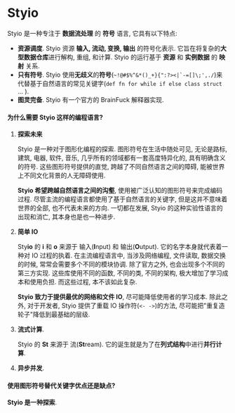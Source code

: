# Styio

Styio 是一种专注于 **数据流处理** 的 **符号** 语言, 它具有以下特点:

* **资源调度**. Styio 资源 **输入, 流动, 变换, 输出** 的符号化表示. 它旨在将复杂的**大型数据仓库**进行解构, 重组, 和计算. Styio 的运行基于 **资源** 和 **实例数据** 的 **映射** 关系.&#x20;
* **只有符号**. Styio 使用**无歧义**的**符号**(``~!@#$%^&*()_+}{":?><|`-=[]\;',./``)来代替基于自然语言的常见关键字(`def fn for while if else class struct` ... ).
* **图灵完备**. Styio 有一个官方的 BrainFuck 解释器实现.

#### 为什么需要 Styio 这样的编程语言?

1.  **探索未来**



    Styio 是一种对于图形化编程的探索. 图形符号在生活中随处可见, 无论是路标, 建筑, 电器, 软件, 音乐, 几乎所有的领域都有一套高度特异化的, 具有明确含义的符号. 这些图形符号提供的直觉, 跨越了不同自然语言之间的障碍, 能被世界上不同文化背景的人无障碍使用.&#x20;



    **Styio 希望跨越自然语言之间的沟壑**, 使用被广泛认知的图形符号来完成编码过程. 尽管主流的编程语言都使用了基于自然语言的关键字, 但是这并不意味着世界的全部, 也不代表未来的方向. 一切都在发展, Styio 的这种实验性语言的出现和消亡, 其本身也是也一种进步.&#x20;


2.  **简单 IO**



    Sty**io** 的 **i** 和 **o** 来源于 输入(**I**nput) 和 输出(**O**utput). 它的名字本身就代表着一种对 IO 过程的执着. 在主流编程语言中, 当涉及网络编程, 文件读取, 数据交换的时候, 常常会需要多个不同的模块协调. 除了官方之外, 也会出现多个不同的第三方实现. 这些库使用不同的函数, 不同的类, 不同的架构, 极大增加了学习成本和使用负担. 而这些过程, 本不该如此复杂.



    **Styio 致力于提供最优的网络和文件 IO**, 尽可能降低使用者的学习成本. 除此之外, 对于开发者, Styio 提供了重载 IO 操作符(`<- ->`)的方法, 尽可能把"重复造轮子"降低到最基础的层级.&#x20;


3.  **流式计算**.&#x20;



    Styio 的 **St** 来源于 流(**St**ream). 它的诞生就是为了在**列式结构**中进行**并行计算**.&#x20;




4. **异步并发**.&#x20;

#### 使用图形符号替代关键字优点还是缺点?

**Styio 是一种探索**.&#x20;
